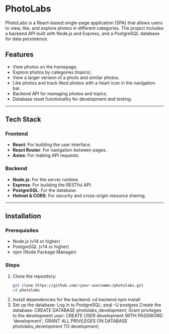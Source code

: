 # PhotoLabs

PhotoLabs is a React-based single-page application (SPA) that allows users to view, like, and explore photos in different categories. The project includes a backend API built with Node.js and Express, and a PostgreSQL database for data persistence.

## Features

- View photos on the homepage.
- Explore photos by categories (topics).
- View a larger version of a photo and similar photos.
- Like photos and track liked photos with a heart icon in the navigation bar.
- Backend API for managing photos and topics.
- Database reset functionality for development and testing.

---

## Tech Stack

### Frontend
- **React**: For building the user interface.
- **React Router**: For navigation between pages.
- **Axios**: For making API requests.

### Backend
- **Node.js**: For the server runtime.
- **Express**: For building the RESTful API.
- **PostgreSQL**: For the database.
- **Helmet & CORS**: For security and cross-origin resource sharing.

---

## Installation

### Prerequisites
- Node.js (v14 or higher)
- PostgreSQL (v14 or higher)
- npm (Node Package Manager)

### Steps
1. Clone the repository:
   ```bash
   git clone https://github.com/<your-username>/photolabs.git
   cd photolabs
2. Install dependencies for the backend:
    cd backend
    npm install
3. Set up the database:
    Log in to PostgreSQL:
    psql -U postgres
    Create the database: 
        CREATE DATABASE photolabs_development;
    Grant privileges to the development user:
        CREATE USER development WITH PASSWORD 'development';
        GRANT ALL PRIVILEGES ON DATABASE photolabs_development TO development;
